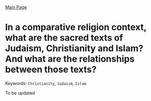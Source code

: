 [Main Page](https://yolanda-ht.github.io/Jewish_Learning/)
# In a comparative religion context, what are the sacred texts of Judaism, Christianity and Islam? And what are the relationships between those texts?
*Keywords:*
`Christianity`, `Judaism`, `Islam`

To be updated